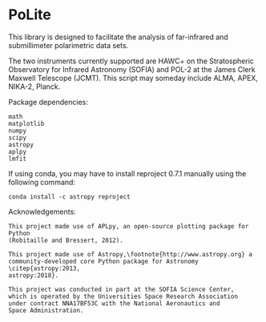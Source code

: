 # PoLite
This library is designed to facilitate the analysis of far-infrared and 
submillimeter polarimetric data sets. 

The two instruments currently supported are HAWC+ on the Stratospheric 
Observatory for Infrared Astronomy (SOFIA) and POL-2 at the James Clerk Maxwell
Telescope (JCMT). This script may someday include ALMA, APEX, NIKA-2, Planck.

Package dependencies:
    
    math
    matplotlib
    numpy
    scipy
    astropy
    aplpy
    lmfit

If using conda, you may have to install reproject 0.7.1 manually using the
following command:
    
    conda install -c astropy reproject

Acknowledgements:
    
    This project made use of APLpy, an open-source plotting package for Python
    (Robitaille and Bressert, 2012).
    
    This project made use of Astropy,\footnote{http://www.astropy.org} a 
    community-developed core Python package for Astronomy \citep{astropy:2013, 
    astropy:2018}.
    
    This project was conducted in part at the SOFIA Science Center,
    which is operated by the Universities Space Research Association 
    under contract NNA17BF53C with the National Aeronautics and 
    Space Administration.
    
